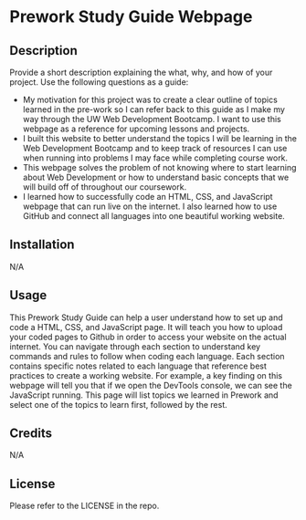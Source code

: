 # Prework Study Guide Webpage


## Description

Provide a short description explaining the what, why, and how of your project. Use the following questions as a guide:

- My motivation for this project was to create a clear outline of topics learned in the pre-work so I can refer back to this guide as I make my way through the UW Web Development Bootcamp. I want to use this webpage as a reference for upcoming lessons and projects.
- I built this website to better understand the topics I will be learning in the Web Development Bootcamp and to keep track of resources I can use when running into problems I may face while completing course work. 
- This webpage solves the problem of not knowing where to start learning about Web Development or how to understand basic concepts that we will build off of throughout our coursework. 
- I learned how to successfully code an HTML, CSS, and JavaScript webpage that can run live on the internet. I also learned how to use GitHub and connect all languages into one beautiful working website.

## Installation

N/A

## Usage

This Prework Study Guide can help a user understand how to set up and code a HTML, CSS, and JavaScript page. It will teach you how to upload your coded pages to Github in order to access your website on the actual internet. You can navigate through each section to understand key commands and rules to follow when coding each language. Each section contains specific notes related to each language that reference best practices to create a working website. For example, a key finding on this webpage will tell you that if we open the DevTools console, we can see the JavaScript running. This page will list topics we learned in Prework and select one of the topics to learn first, followed by the rest. 

## Credits

N/A

## License

Please refer to the LICENSE in the repo.